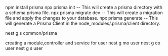 npm install prisma 
npx prisma init         -- This will create a prisma directory with a schema.prisma file.
npx prisma migrate dev  -- This will create a migration file and apply the changes to your database.
npx prisma generate     -- This will generate a Prisma Client in the node_modules/.prisma/client directory.

 nest g s common/prisma 

creating a module,controller and service for user
nest g mo user
nest g co user
nest g s user

